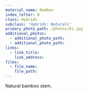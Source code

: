 ```yaml
---
material_name: Bamboo
index_letter: B
class: Hybrids
subclass: 'Hybrids: Naturals'
primary_photo_path: /photos/81.jpg
additional_photos:
  - additional_photo_path:
  - additional_photo_path:
links:
  - link_title:
    link_address:
files:
  - file_name:
    file_path:
---
```



Natural bamboo stem.